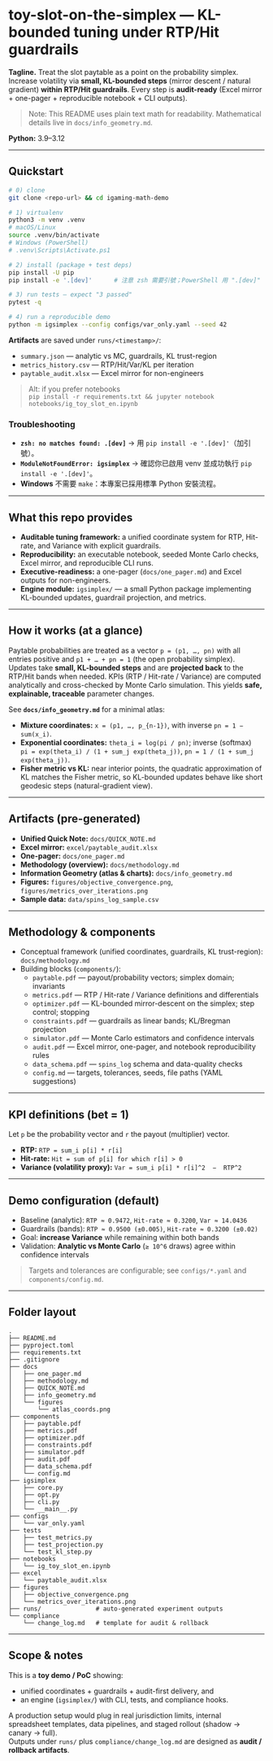 # toy-slot-on-the-simplex — KL-bounded tuning under RTP/Hit guardrails

**Tagline.** Treat the slot paytable as a point on the probability simplex. Increase volatility via **small, KL-bounded steps** (mirror descent / natural gradient) **within RTP/Hit guardrails**. Every step is **audit-ready** (Excel mirror + one-pager + reproducible notebook + CLI outputs).

> Note: This README uses plain text math for readability. Mathematical details live in `docs/info_geometry.md`.

**Python:** 3.9–3.12

---

## Quickstart 

```bash
# 0) clone
git clone <repo-url> && cd igaming-math-demo

# 1) virtualenv
python3 -m venv .venv
# macOS/Linux
source .venv/bin/activate
# Windows (PowerShell)
# .venv\Scripts\Activate.ps1

# 2) install (package + test deps)
pip install -U pip
pip install -e '.[dev]'      # 注意 zsh 需要引號；PowerShell 用 ".[dev]"

# 3) run tests — expect "3 passed"
pytest -q

# 4) run a reproducible demo
python -m igsimplex --config configs/var_only.yaml --seed 42
```

**Artifacts** are saved under `runs/<timestamp>/`:

- `summary.json` — analytic vs MC, guardrails, KL trust-region  
- `metrics_history.csv` — RTP/Hit/Var/KL per iteration  
- `paytable_audit.xlsx` — Excel mirror for non-engineers

> Alt: if you prefer notebooks  
> `pip install -r requirements.txt && jupyter notebook notebooks/ig_toy_slot_en.ipynb`

### Troubleshooting

- **`zsh: no matches found: .[dev]`** → 用 `pip install -e '.[dev]'`（加引號）。  
- **`ModuleNotFoundError: igsimplex`** → 確認你已啟用 venv 並成功執行 `pip install -e '.[dev]'`。  
- **Windows** 不需要 `make`：本專案已採用標準 Python 安裝流程。

---

## What this repo provides

- **Auditable tuning framework:** a unified coordinate system for RTP, Hit-rate, and Variance with explicit guardrails.
- **Reproducibility:** an executable notebook, seeded Monte Carlo checks, Excel mirror, and reproducible CLI runs.
- **Executive-readiness:** a one-pager (`docs/one_pager.md`) and Excel outputs for non-engineers.
- **Engine module:** `igsimplex/` — a small Python package implementing KL-bounded updates, guardrail projection, and metrics.

---

## How it works (at a glance)

Paytable probabilities are treated as a vector `p = (p1, …, pn)` with all entries positive and `p1 + … + pn = 1` (the open probability simplex).  
Updates take **small, KL-bounded steps** and are **projected back** to the RTP/Hit bands when needed. KPIs (RTP / Hit-rate / Variance) are computed analytically and cross-checked by Monte Carlo simulation. This yields **safe, explainable, traceable** parameter changes.

See **`docs/info_geometry.md`** for a minimal atlas:

- **Mixture coordinates:** `x = (p1, …, p_{n-1})`, with inverse `pn = 1 − sum(x_i)`.
- **Exponential coordinates:** `theta_i = log(pi / pn)`; inverse (softmax)  
  `pi = exp(theta_i) / (1 + sum_j exp(theta_j))`, `pn = 1 / (1 + sum_j exp(theta_j))`.
- **Fisher metric vs KL:** near interior points, the quadratic approximation of KL matches the Fisher metric, so KL-bounded updates behave like short geodesic steps (natural-gradient view).

---

## Artifacts (pre-generated)

- **Unified Quick Note:** `docs/QUICK_NOTE.md`  
- **Excel mirror:** `excel/paytable_audit.xlsx`  
- **One-pager:** `docs/one_pager.md`  
- **Methodology (overview):** `docs/methodology.md`  
- **Information Geometry (atlas & charts):** `docs/info_geometry.md`  
- **Figures:** `figures/objective_convergence.png`, `figures/metrics_over_iterations.png`  
- **Sample data:** `data/spins_log_sample.csv`

---

## Methodology & components

- Conceptual framework (unified coordinates, guardrails, KL trust-region): `docs/methodology.md`  
- Building blocks (`components/`):
  - `paytable.pdf` — payout/probability vectors; simplex domain; invariants  
  - `metrics.pdf` — RTP / Hit-rate / Variance definitions and differentials  
  - `optimizer.pdf` — KL-bounded mirror-descent on the simplex; step control; stopping  
  - `constraints.pdf` — guardrails as linear bands; KL/Bregman projection  
  - `simulator.pdf` — Monte Carlo estimators and confidence intervals  
  - `audit.pdf` — Excel mirror, one-pager, and notebook reproducibility rules  
  - `data_schema.pdf` — `spins_log` schema and data-quality checks  
  - `config.md` — targets, tolerances, seeds, file paths (YAML suggestions)

---

## KPI definitions (bet = 1)

Let `p` be the probability vector and `r` the payout (multiplier) vector.

- **RTP:** `RTP = sum_i p[i] * r[i]`  
- **Hit-rate:** `Hit = sum of p[i] for which r[i] > 0`  
- **Variance (volatility proxy):** `Var = sum_i p[i] * r[i]^2  −  RTP^2`

---

## Demo configuration (default)

- Baseline (analytic): `RTP ≈ 0.9472`, `Hit-rate ≈ 0.3200`, `Var ≈ 14.0436`  
- Guardrails (bands): `RTP ≈ 0.9500 (±0.005)`, `Hit-rate ≈ 0.3200 (±0.02)`  
- Goal: **increase Variance** while remaining within both bands  
- Validation: **Analytic vs Monte Carlo** (`≥ 10^6` draws) agree within confidence intervals

> Targets and tolerances are configurable; see `configs/*.yaml` and `components/config.md`.

---

## Folder layout

```
.
├── README.md
├── pyproject.toml
├── requirements.txt
├── .gitignore
├── docs
│   ├── one_pager.md
│   ├── methodology.md
│   ├── QUICK_NOTE.md
│   ├── info_geometry.md
│   └── figures
│       └── atlas_coords.png
├── components
│   ├── paytable.pdf
│   ├── metrics.pdf
│   ├── optimizer.pdf
│   ├── constraints.pdf
│   ├── simulator.pdf
│   ├── audit.pdf
│   ├── data_schema.pdf
│   └── config.md
├── igsimplex
│   ├── core.py
│   ├── opt.py
│   ├── cli.py
│   └── __main__.py
├── configs
│   └── var_only.yaml
├── tests
│   ├── test_metrics.py
│   ├── test_projection.py
│   └── test_kl_step.py
├── notebooks
│   └── ig_toy_slot_en.ipynb
├── excel
│   └── paytable_audit.xlsx
├── figures
│   ├── objective_convergence.png
│   └── metrics_over_iterations.png
├── runs/               # auto-generated experiment outputs
└── compliance
    └── change_log.md   # template for audit & rollback
```

---

## Scope & notes

This is a **toy demo / PoC** showing:  

- unified coordinates + guardrails + audit-first delivery, and  
- an engine (`igsimplex/`) with CLI, tests, and compliance hooks.  

A production setup would plug in real jurisdiction limits, internal spreadsheet templates, data pipelines, and staged rollout (shadow → canary → full).  
Outputs under `runs/` plus `compliance/change_log.md` are designed as **audit / rollback artifacts**.
